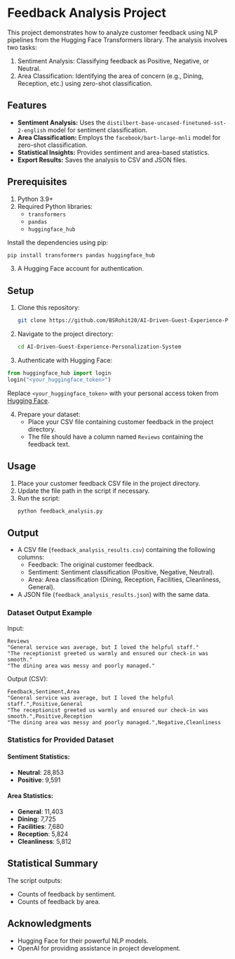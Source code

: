 # Feedback Analysis Project

This project demonstrates how to analyze customer feedback using NLP pipelines from the Hugging Face Transformers library. The analysis involves two tasks:

1. Sentiment Analysis: Classifying feedback as Positive, Negative, or Neutral.
2. Area Classification: Identifying the area of concern (e.g., Dining, Reception, etc.) using zero-shot classification.

## Features
- **Sentiment Analysis:** Uses the `distilbert-base-uncased-finetuned-sst-2-english` model for sentiment classification.
- **Area Classification:** Employs the `facebook/bart-large-mnli` model for zero-shot classification.
- **Statistical Insights:** Provides sentiment and area-based statistics.
- **Export Results:** Saves the analysis to CSV and JSON files.

## Prerequisites

1. Python 3.9+
2. Required Python libraries:
   - `transformers`
   - `pandas`
   - `huggingface_hub`

Install the dependencies using pip:
```bash
pip install transformers pandas huggingface_hub
```

3. A Hugging Face account for authentication.

## Setup

1. Clone this repository:
   ```bash
   git clone https://github.com/BSRohit20/AI-Driven-Guest-Experience-Personalization-System.git
   ```
2. Navigate to the project directory:
   ```bash
   cd AI-Driven-Guest-Experience-Personalization-System
   ```
3. Authenticate with Hugging Face:
```python
from huggingface_hub import login
login("<your_huggingface_token>")
```
Replace `<your_huggingface_token>` with your personal access token from [Hugging Face](https://huggingface.co/).

4. Prepare your dataset:
   - Place your CSV file containing customer feedback in the project directory.
   - The file should have a column named `Reviews` containing the feedback text.


## Usage

1. Place your customer feedback CSV file in the project directory.
2. Update the file path in the script if necessary.
3. Run the script:
   ```bash
   python feedback_analysis.py
   ```

## Output

- A CSV file (`feedback_analysis_results.csv`) containing the following columns:
  - Feedback: The original customer feedback.
  - Sentiment: Sentiment classification (Positive, Negative, Neutral).
  - Area: Area classification (Dining, Reception, Facilities, Cleanliness, General).
- A JSON file (`feedback_analysis_results.json`) with the same data.

### Dataset Output Example

Input:
```csv
Reviews
"General service was average, but I loved the helpful staff."
"The receptionist greeted us warmly and ensured our check-in was smooth."
"The dining area was messy and poorly managed."
```

Output (CSV):
```csv
Feedback,Sentiment,Area
"General service was average, but I loved the helpful staff.",Positive,General
"The receptionist greeted us warmly and ensured our check-in was smooth.",Positive,Reception
"The dining area was messy and poorly managed.",Negative,Cleanliness
```

### Statistics for Provided Dataset

#### Sentiment Statistics:
- **Neutral**: 28,853
- **Positive**: 9,591

#### Area Statistics:
- **General**: 11,403
- **Dining**: 7,725
- **Facilities**: 7,680
- **Reception**: 5,824
- **Cleanliness**: 5,812

## Statistical Summary

The script outputs:
- Counts of feedback by sentiment.
- Counts of feedback by area.


## Acknowledgments
- Hugging Face for their powerful NLP models.
- OpenAI for providing assistance in project development.



